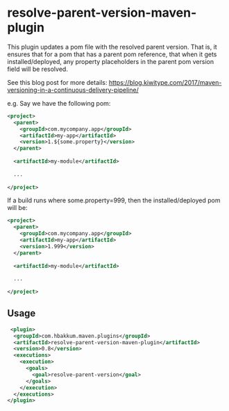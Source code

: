 # resolve-parent-version-maven-plugin

This plugin updates a pom file with the resolved parent version. That is, it ensures that for a pom
that has a parent pom reference, that when it gets installed/deployed, any property placeholders in the parent
pom version field will be resolved.

See this blog post for more details: https://blog.kiwitype.com/2017/maven-versioning-in-a-continuous-delivery-pipeline/

e.g.
Say we have the following pom:

```xml
<project>
  <parent>
    <groupId>com.mycompany.app</groupId>
    <artifactId>my-app</artifactId>
    <version>1.${some.property}</version>
  </parent>
 
  <artifactId>my-module</artifactId>
 
  ...
 
</project>
```
 
 If a build runs where some.property=999, then the installed/deployed pom will be:
 
```xml
<project>
  <parent>
    <groupId>com.mycompany.app</groupId>
    <artifactId>my-app</artifactId>
    <version>1.999</version>
  </parent>
 
  <artifactId>my-module</artifactId>
 
  ...
 
</project>
```
## Usage

```xml
 <plugin>
  <groupId>com.hbakkum.maven.plugins</groupId>
  <artifactId>resolve-parent-version-maven-plugin</artifactId>
  <version>0.8</version>
  <executions>
    <execution>
      <goals>
        <goal>resolve-parent-version</goal>
      </goals>
    </execution>
  </executions>
</plugin>
```
